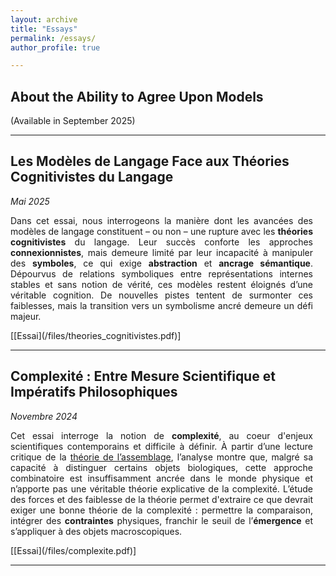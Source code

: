 ```yaml
---
layout: archive
title: "Essays"
permalink: /essays/
author_profile: true

---
```


## About the Ability to Agree Upon Models

(Available in September 2025)

---
## Les Modèles de Langage Face aux Théories Cognitivistes du Langage
*Mai 2025*

<div style="flex: 1; text-align: justify; margin-right: 20px;">
    <p>Dans cet essai, nous interrogeons la manière dont les avancées des modèles de langage constituent – ou non – une rupture avec les <b>théories cognitivistes</b> du langage. Leur succès conforte les approches <b>connexionnistes</b>, mais demeure limité par leur incapacité à manipuler des <b>symboles</b>, ce qui exige <b>abstraction</b> et <b>ancrage sémantique</b>. Dépourvus de relations symboliques entre représentations internes stables et sans notion de vérité, ces modèles restent éloignés d’une véritable cognition. De nouvelles pistes tentent de surmonter ces faiblesses, mais la transition vers un symbolisme ancré demeure un défi majeur.</p>
</div>
[[Essai](/files/theories_cognitivistes.pdf)]

---

## Complexité : Entre Mesure Scientifique et Impératifs Philosophiques
*Novembre 2024*

<div style="flex: 1; text-align: justify; margin-right: 20px;">
    <p>Cet essai interroge la notion de <b>complexité</b>, au coeur d'enjeux scientifiques contemporains et difficile à définir. À partir d’une lecture critique de la <a href="https://www.nature.com/articles/s41586-023-06600-9">théorie de l’assemblage</a>, l’analyse montre que, malgré sa capacité à distinguer certains objets biologiques, cette approche combinatoire est insuffisamment ancrée dans le monde physique et n’apporte pas une véritable théorie explicative de la complexité. L’étude des forces et des faiblesse de la théorie permet d'extraire ce que devrait exiger une bonne théorie de la complexité : permettre la comparaison, intégrer des <b>contraintes</b> physiques, franchir le seuil de l’<b>émergence</b> et s’appliquer à des objets macroscopiques.</p>
</div>
[[Essai](/files/complexite.pdf)]

---


<!-- ---
## The Case for Meta-Expertise: Why We Need Experts in Experts

(in progress) 
-->

<!-- ---

## Artificial Reasoning : A Problem Statement

[[Paper](/files/Artificial_Reasoning_A_Problem_Statement.pdf)]

---
## Emergence, Complexity, Contraints

(Available in October 2025)

-->